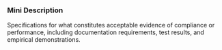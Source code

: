 ### Mini Description

Specifications for what constitutes acceptable evidence of compliance or performance, including documentation requirements, test results, and empirical demonstrations.
